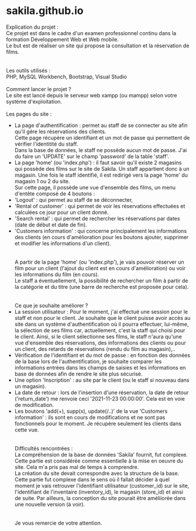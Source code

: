 # sakila.github.io

Explication du projet : <br>
Ce projet est dans le cadre d'un examen professionnel continu dans la formation Développement Web et Web mobile.<br>
Le but est de réaliser un site qui propose la consultation et la réservation de films.<br>
<br><br>
Les outils utilisés :<br>
PHP, MySQL Workbench, Bootstrap, Visual Studio
<br><br>
Comment lancer le projet ? <br>
Le site est lancé depuis le serveur web xampp (ou mampp) selon votre système d'exploitation.
<br><br>
Les pages du site : <br>
- La page d'authentification : permet au staff de se connecter au site afin qu'il gére les réservations des clients.<br>
Cette page récupère un identifiant et un mot de passe qui permettent de vérifier l'identitité du staff.<br>
Dans la base de données, le staff ne possède aucun mot de passe. J'ai du faire un 'UPDATE' sur le champ 'password' de la table 'staff'.<br>
- La page 'home' (ou 'index.php') : il faut savoir qu'il existe 2 magasins qui possède des films sur le site de Sakila. Un staff appartient donc à un magasin. Une fois le staff identifié, il est redirigé vers la page 'home' du magasin 1 ou 2 du site.<br> 
Sur cette page, il possède une vue d'ensemble des films, un menu d'entête composé de 4 boutons :
- 'Logout' : qui permet au staff de se déconnecter,<br>
- 'Rental of customer' : qui permet de voir les réservations effectuées et calculées ce jour pour un client donné.<br>
- 'Search rental' : qui permet de rechercher les réservations par dates (date de début et date de fin).<br>
- 'Customers information' : qui concerne principalement les informations des clients (en cours d'amélioration pour les boutons ajouter, supprimer et modifier les informations d'un client).<br>
<br><br>
A partir de la page 'home' (ou 'index.php'), je vais pouvoir réserver un film pour un client (l'ajout du client est en cours d'amélioration) ou voir les informations du film (en cours).<br>
Le staff a éventuellement, la possibilité de rechercher un film à partir de la catégorie et du titre (une barre de recherche est proposée pour cela).<br>
<br><br>
Ce que je souhaite améliorer ?<br>
- La session utilisateur : Pour le moment, j'ai effectué une session pour le staff et non pour le client. Je souhaite que le client puisse avoir accès au site dans un système d'authentification où il pourra effectuer, lui-même, la sélection de ses films car, actuellement, c'est la staff qui choisi pour le client. Ainsi, si le client sélectionne ses films, le staff n'aura qu'une vue d'ensemble des réservations, des informations des clients ou pour un client, des retards de réservations (rendu du film au magasin),..<br>
- Vérification de l'identifiant et du mot de passe : en fonction des données de la base lors de l'authentification, je souhaite comparer les informations entrées dans les champs de saisies et les informations en base de données afin de rendre le site plus sécurisé.<br>
- Une option 'Inscription' : au site par le client (ou le staff si nouveau dans un magasin).
- La date de retour : lors de l'insertion d'une réservation, la date de retour ('return_date') me renvoie ceci '2021-11-23 00:00:00'. Cela est en voie de modification.<br>
- Les boutons 'add(+), supp(x), update(/..)' de la vue 'Customers information' : ils sont en cours de modifications et ne sont pas fonctionnels pour le moment. Je récupère seulement les clients dans cette vue.<br>
<br><br>
Difficultés rencontrées :<br>
La compréhension de la base de données 'Sakila' fournit, fut complexe. Cette partie est considérée comme essentielle à la mise en oeuvre du site. Cela m'a pris pas mal de temps à comprendre.<br>
La création du site devait correspondre avec la structure de la base. Cette partie fut complexe dans le sens où il fallait décider à quel moment je vais retrouver l'identifiant utilisateur (customer_id) sur le site, l'identifiant de l'inventaire (inventory_id), le magasin (store_id) et ainsi de suite. Par ailleurs, la conception du site pourait être améliiorée dans une nouvelle version (à voir).<br>
<br><br>
Je vous remercie de votre attention.
